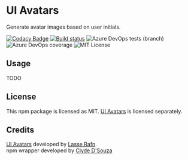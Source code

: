 # UI Avatars   
Generate avatar images based on user initials.  
    
[![Codacy Badge](https://api.codacy.com/project/badge/Grade/6411dc46f633403d884210c8ec4839c5)](https://app.codacy.com/app/ClydeDz/uiavatars-npm?utm_source=github.com&utm_medium=referral&utm_content=ClydeDz/uiavatars-npm&utm_campaign=Badge_Grade_Dashboard)
[![Build status](https://clydedsouza.visualstudio.com/UI%20Avatars%20npm/_apis/build/status/UI%20Avatars%20Master)](https://clydedsouza.visualstudio.com/UI%20Avatars%20npm/_build/latest?definitionId=26) 
![Azure DevOps tests (branch)](https://img.shields.io/azure-devops/tests/clydedsouza/UI%20Avatars%20npm/26/master.svg) 
![Azure DevOps coverage](https://img.shields.io/azure-devops/coverage/clydedsouza/UI%20Avatars%20npm/26.svg) 
![MIT License](https://img.shields.io/static/v1.svg?label=📜%20License&message=MIT&color=informational)   

## Usage  
TODO 

## License
This npm package is licensed as MIT. [UI Avatars](https://ui-avatars.com/) is licensed separately.  

## Credits  
[UI Avatars](https://ui-avatars.com/) developed by [Lasse Rafn](https://twitter.com/lasserafn).  
npm wrapper developed by [Clyde D'Souza](https://clydedsouza.net)
